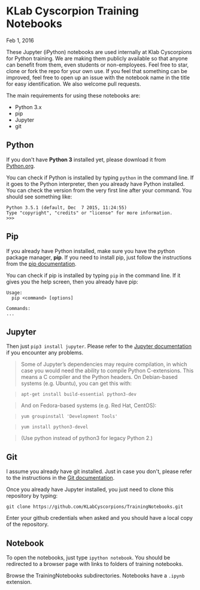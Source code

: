 # KLab Cyscorpion Training Notebooks

Feb 1, 2016

These Jupyter (iPython) notebooks are used internally at Klab Cyscorpions for Python training. We are making them publicly available so that anyone can benefit from them, even students or non-employees. Feel free to star, clone or fork the repo for your own use. If you feel that something can be improved, feel free to open up an issue with the notebook name in the title for easy identification. We also welcome pull requests.

The main requirements for using these notebooks are:

* Python 3.x
* pip
* Jupyter
* git

## Python

If you don't have **Python 3** installed yet, please download it from [Python.org](https://www.python.org/).

You can check if Python is installed by typing `python` in the command line. If it goes to the Python interpreter, then you already have Python installed. You can check the version from the very first line after your command. You should see something like:

```
Python 3.5.1 (default, Dec  7 2015, 11:24:55)
Type "copyright", "credits" or "license" for more information.
>>>
```

## Pip

If you already have Python installed, make sure you have the python package manager, **pip**. If you need to install pip, just follow the instructions from the [pip documentation](https://pip.pypa.io/en/stable/installing/).

You can check if pip is installed by typing `pip` in the command line. If it gives you the help screen, then you already have pip:

```
Usage:   
  pip <command> [options]

Commands:
...
```

## Jupyter

Then just `pip3 install jupyter`. Please refer to the [Jupyter documentation](http://jupyter.readthedocs.org/en/latest/install.html#using-pip) if you encounter any problems.

> Some of Jupyter’s dependencies may require compilation, in which case you would need the ability to compile Python C-extensions. This means a C compiler and the Python headers. On Debian-based systems (e.g. Ubuntu), you can get this with:

> `apt-get install build-essential python3-dev`

> And on Fedora-based systems (e.g. Red Hat, CentOS):

> `yum groupinstall 'Development Tools'`

> `yum install python3-devel`

> (Use python instead of python3 for legacy Python 2.)

## Git

I assume you already have git installed. Just in case you don't, please refer to the instructions in the [Git documentation](http://git-scm.com/book/en/v2/Getting-Started-Installing-Git).

Once you already have Jupyter installed, you just need to clone this repository by typing:

`git clone https://github.com/KLabCyscorpions/TrainingNotebooks.git`

Enter your github credentials when asked and you should have a local copy of the repository. 

## Notebook

To open the notebooks, just type `ipython notebook`. You should be redirected to a browser page with links to folders of training notebooks.

Browse the TrainingNotebooks subdirectories. Notebooks have a `.ipynb` extension.
